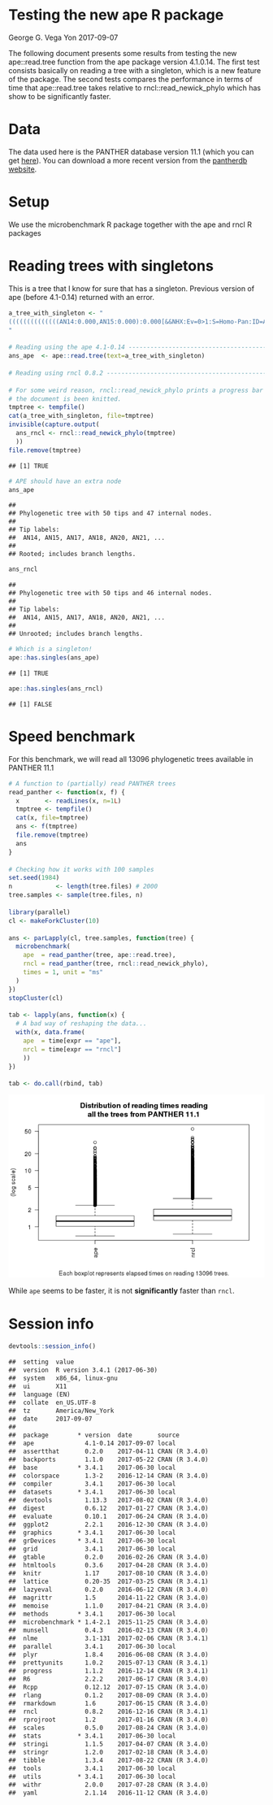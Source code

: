 Testing the new ape R package
================
George G. Vega Yon
2017-09-07

The following document presents some results from testing the new ape::read.tree function from the ape package version 4.1.0.14. The first test consists basically on reading a tree with a singleton, which is a new feature of the package. The second tests compares the performance in terms of time that ape::read.tree takes relative to rncl::read\_newick\_phylo which has show to be significantly faster.

Data
====

The data used here is the PANTHER database version 11.1 (which you can get [here](ftp://ftp.pantherdb.org/panther_library/11.1/)). You can download a more recent version from the [pantherdb website](http://www.pantherdb.org/downloads/).

Setup
=====

We use the microbenchmark R package together with the ape and rncl R packages

Reading trees with singletons
=============================

This is a tree that I know for sure that has a singleton. Previous version of ape (before 4.1-0.14) returned with an error.

``` r
a_tree_with_singleton <- "
((((((((((((((AN14:0.000,AN15:0.000):0.000[&&NHX:Ev=0>1:S=Homo-Pan:ID=AN13],(AN17:0.000,AN18:0.000):0.000[&&NHX:Ev=0>1:S=Murinae:ID=AN16]):0.000[&&NHX:Ev=0>1:S=Euarchontoglires:ID=AN12],(AN20:0.000,AN21:0.000):0.000[&&NHX:Ev=0>1:S=Laurasiatheria:ID=AN19]):0.000[&&NHX:Ev=0>1:S=Eutheria:ID=AN11],AN22:0.004):0.003[&&NHX:Ev=0>1:S=Mammalia:ID=AN10],AN23:0.000):0.014[&&NHX:Ev=0>1:S=Amniota:ID=AN9],AN24:0.017):0.021[&&NHX:Ev=0>1:S=Tetrapoda:ID=AN8],((AN27:0.066,AN28:0.052):0.010[&&NHX:Ev=1>0:ID=AN26],(AN30:0.031,AN31:0.014):0.003[&&NHX:Ev=1>0:ID=AN29]):0.021[&&NHX:Ev=0>1:S=Teleostei:ID=AN25]):0.147[&&NHX:Ev=0>1:S=Osteichthyes:ID=AN7],AN32:0.194):0.104[&&NHX:Ev=0>1:S=Deuterostomia:ID=AN6],((AN35:0.020,AN36:0.038):0.416[&&NHX:Ev=0>1:S=Caenorhabditis:ID=AN34],((AN39:0.119,AN40:0.131):0.154[&&NHX:Ev=0>1:S=Insecta:ID=AN38],AN41:0.317):0.104[&&NHX:Ev=0>1:S=Arthropoda:ID=AN37]):0.118[&&NHX:Ev=0>1:S=Ecdysozoa:ID=AN33],AN42:0.381):0.594[&&NHX:Ev=0>1:S=Bilateria:ID=AN5],AN43:2.000):0.414[&&NHX:Ev=0>1:S=Eumetazoa:ID=AN4],((((((((AN52:0.484,AN53:0.427):0.418[&&NHX:Ev=0>1:S=Saccharomycetaceae:ID=AN51],AN54:0.733):0.320[&&NHX:Ev=0>1:S=Saccharomycetaceae-Candida:ID=AN50],AN55:0.808):0.290[&&NHX:Ev=0>1:S=Saccharomycetales:ID=AN49],(AN57:0.793,((AN60:0.206,AN61:0.186):0.143[&&NHX:Ev=0>1:S=Sordariomyceta:ID=AN59],AN62:0.331):0.332[&&NHX:Ev=0>1:S=Sordariomycetes-Leotiomycetes:ID=AN58]):0.467[&&NHX:Ev=0>1:S=Pezizomycotina:ID=AN56]):0.432[&&NHX:Ev=0>1:S=Pezizomycotina-Saccharomycotina:ID=AN48],AN63:0.864):0.223[&&NHX:Ev=0>1:S=Ascomycota:ID=AN47],(AN65:0.613,AN66:0.930,AN67:0.755):0.332[&&NHX:Ev=0>1:S=Basidiomycota:ID=AN64]):0.618[&&NHX:Ev=0>1:S=Dikarya:ID=AN46],((((((AN74:0.337,AN75:0.406):0.298[&&NHX:Ev=0>1:S=Saccharomycetaceae:ID=AN73],AN76:0.578):0.338[&&NHX:Ev=0>1:S=Saccharomycetaceae-Candida:ID=AN72],AN77:0.567):0.304[&&NHX:Ev=0>1:S=Saccharomycetales:ID=AN71],(AN79:0.379,((AN82:0.398,AN83:0.403):0.191[&&NHX:Ev=0>1:S=Sordariomyceta:ID=AN81],AN84:0.366):0.140[&&NHX:Ev=0>1:S=Sordariomycetes-Leotiomycetes:ID=AN80]):0.457[&&NHX:Ev=0>1:S=Pezizomycotina:ID=AN78]):0.331[&&NHX:Ev=0>1:S=Pezizomycotina-Saccharomycotina:ID=AN70],AN85:0.737):0.128[&&NHX:Ev=0>1:S=Ascomycota:ID=AN69],(AN87:0.599,AN88:0.698):0.161[&&NHX:Ev=0>1:S=Basidiomycota:ID=AN86]):0.398[&&NHX:Ev=0>1:S=Dikarya:ID=AN68]):0.117[&&NHX:Ev=1>0:ID=AN45],(AN90:0.984,AN91:0.893):0.158[&&NHX:Ev=1>0:ID=AN89]):0.262[&&NHX:Ev=0>1:S=Fungi:ID=AN44]):0.394[&&NHX:Ev=0>1:S=Opisthokonts:ID=AN3],(AN93:0.457,AN94:0.462):0.860[&&NHX:Ev=0>1:S=Dictyostelium:ID=AN92]):0.301[&&NHX:Ev=0>1:S=Unikonts:ID=AN2],AN95:1.440,AN96:2.000):2.000[&&NHX:Ev=0>1:S=Eukaryota:ID=AN1])[&&NHX:Ev=1>0:ID=AN0];
"

# Reading using the ape 4.1-0.14 -----------------------------------------------
ans_ape  <- ape::read.tree(text=a_tree_with_singleton)

# Reading using rncl 0.8.2 -----------------------------------------------------

# For some weird reason, rncl::read_newick_phylo prints a progress bar when
# the document is been knitted.
tmptree <- tempfile()
cat(a_tree_with_singleton, file=tmptree)
invisible(capture.output(
  ans_rncl <- rncl::read_newick_phylo(tmptree)
  ))
file.remove(tmptree)
```

    ## [1] TRUE

``` r
# APE should have an extra node
ans_ape
```

    ## 
    ## Phylogenetic tree with 50 tips and 47 internal nodes.
    ## 
    ## Tip labels:
    ##  AN14, AN15, AN17, AN18, AN20, AN21, ...
    ## 
    ## Rooted; includes branch lengths.

``` r
ans_rncl
```

    ## 
    ## Phylogenetic tree with 50 tips and 46 internal nodes.
    ## 
    ## Tip labels:
    ##  AN14, AN15, AN17, AN18, AN20, AN21, ...
    ## 
    ## Unrooted; includes branch lengths.

``` r
# Which is a singleton!
ape::has.singles(ans_ape)
```

    ## [1] TRUE

``` r
ape::has.singles(ans_rncl)
```

    ## [1] FALSE

Speed benchmark
===============

For this benchmark, we will read all 13096 phylogenetic trees available in PANTHER 11.1

``` r
# A function to (partially) read PANTHER trees
read_panther <- function(x, f) {
  x       <- readLines(x, n=1L)
  tmptree <- tempfile()
  cat(x, file=tmptree)
  ans <- f(tmptree)
  file.remove(tmptree)
  ans
}

# Checking how it works with 100 samples
set.seed(1984)
n            <- length(tree.files) # 2000
tree.samples <- sample(tree.files, n)

library(parallel)
cl <- makeForkCluster(10)

ans <- parLapply(cl, tree.samples, function(tree) {
  microbenchmark(
    ape  = read_panther(tree, ape::read.tree),
    rncl = read_panther(tree, rncl::read_newick_phylo),
    times = 1, unit = "ms"
  )
})
stopCluster(cl)

tab <- lapply(ans, function(x) {
  # A bad way of reshaping the data...
  with(x, data.frame(
    ape  = time[expr == "ape"],
    nrcl = time[expr == "rncl"]
    ))
})

tab <- do.call(rbind, tab)
```

![](ape_now_supports_singletons_files/figure-markdown_github-ascii_identifiers/benchmark-plot-1.png)

While `ape` seems to be faster, it is not **significantly** faster than `rncl`.

Session info
============

``` r
devtools::session_info()
```

    ##  setting  value                       
    ##  version  R version 3.4.1 (2017-06-30)
    ##  system   x86_64, linux-gnu           
    ##  ui       X11                         
    ##  language (EN)                        
    ##  collate  en_US.UTF-8                 
    ##  tz       America/New_York            
    ##  date     2017-09-07                  
    ## 
    ##  package        * version  date       source        
    ##  ape              4.1-0.14 2017-09-07 local         
    ##  assertthat       0.2.0    2017-04-11 CRAN (R 3.4.0)
    ##  backports        1.1.0    2017-05-22 CRAN (R 3.4.0)
    ##  base           * 3.4.1    2017-06-30 local         
    ##  colorspace       1.3-2    2016-12-14 CRAN (R 3.4.0)
    ##  compiler         3.4.1    2017-06-30 local         
    ##  datasets       * 3.4.1    2017-06-30 local         
    ##  devtools         1.13.3   2017-08-02 CRAN (R 3.4.0)
    ##  digest           0.6.12   2017-01-27 CRAN (R 3.4.0)
    ##  evaluate         0.10.1   2017-06-24 CRAN (R 3.4.0)
    ##  ggplot2          2.2.1    2016-12-30 CRAN (R 3.4.0)
    ##  graphics       * 3.4.1    2017-06-30 local         
    ##  grDevices      * 3.4.1    2017-06-30 local         
    ##  grid             3.4.1    2017-06-30 local         
    ##  gtable           0.2.0    2016-02-26 CRAN (R 3.4.0)
    ##  htmltools        0.3.6    2017-04-28 CRAN (R 3.4.0)
    ##  knitr            1.17     2017-08-10 CRAN (R 3.4.0)
    ##  lattice          0.20-35  2017-03-25 CRAN (R 3.4.1)
    ##  lazyeval         0.2.0    2016-06-12 CRAN (R 3.4.0)
    ##  magrittr         1.5      2014-11-22 CRAN (R 3.4.0)
    ##  memoise          1.1.0    2017-04-21 CRAN (R 3.4.0)
    ##  methods        * 3.4.1    2017-06-30 local         
    ##  microbenchmark * 1.4-2.1  2015-11-25 CRAN (R 3.4.0)
    ##  munsell          0.4.3    2016-02-13 CRAN (R 3.4.0)
    ##  nlme             3.1-131  2017-02-06 CRAN (R 3.4.1)
    ##  parallel         3.4.1    2017-06-30 local         
    ##  plyr             1.8.4    2016-06-08 CRAN (R 3.4.0)
    ##  prettyunits      1.0.2    2015-07-13 CRAN (R 3.4.1)
    ##  progress         1.1.2    2016-12-14 CRAN (R 3.4.1)
    ##  R6               2.2.2    2017-06-17 CRAN (R 3.4.0)
    ##  Rcpp             0.12.12  2017-07-15 CRAN (R 3.4.0)
    ##  rlang            0.1.2    2017-08-09 CRAN (R 3.4.0)
    ##  rmarkdown        1.6      2017-06-15 CRAN (R 3.4.0)
    ##  rncl             0.8.2    2016-12-16 CRAN (R 3.4.1)
    ##  rprojroot        1.2      2017-01-16 CRAN (R 3.4.0)
    ##  scales           0.5.0    2017-08-24 CRAN (R 3.4.0)
    ##  stats          * 3.4.1    2017-06-30 local         
    ##  stringi          1.1.5    2017-04-07 CRAN (R 3.4.0)
    ##  stringr          1.2.0    2017-02-18 CRAN (R 3.4.0)
    ##  tibble           1.3.4    2017-08-22 CRAN (R 3.4.0)
    ##  tools            3.4.1    2017-06-30 local         
    ##  utils          * 3.4.1    2017-06-30 local         
    ##  withr            2.0.0    2017-07-28 CRAN (R 3.4.0)
    ##  yaml             2.1.14   2016-11-12 CRAN (R 3.4.0)
